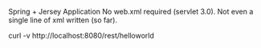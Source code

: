 Spring + Jersey Application
No web.xml required (servlet 3.0). Not even a single line of xml written (so far).

curl -v http://localhost:8080/rest/helloworld